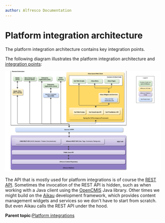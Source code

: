 ```yaml
---
author: Alfresco Documentation
---
```


# Platform integration architecture

The platform integration architecture contains key integration points.

The following diagram illustrates the platform integration architecture and [integration points](dev-platform-integration-points.md):

![](../images/dev-platform-integration-architecture.png)

The API that is mostly used for platform integrations is of course the [REST API](../pra/1/topics/pra-welcome.md). Sometimes the invocation of the REST API is hidden, such as when working with a Java client using the [OpenCMIS](http://chemistry.apache.org/java/developing/index.html) Java library. Other times we might build on the [Aikau](https://github.com/Alfresco/Aikau) development framework, which provides content management widgets and services so we don't have to start from scratch. But even Aikau calls the REST API under the hood.

**Parent topic:**[Platform integrations](../concepts/dev-platform-integrations.md)

